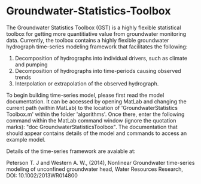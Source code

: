 Groundwater-Statistics-Toolbox
==============================

The Groundwater Statistics Toolbox (GST) is a highly flexible statistical toolbox for getting more quantitiative value from groundwater monitoring data. Currently, the toolbox contains a highly flexible groundwater hydrograph time-series modeling framework that facilitates the following:

1. Decomposition of hydrographs into individual drivers, such as climate and pumping
2. Decomposition of hydrographs into time-periods causing observed trends
3. Interpolation or extrapolation of the observed hydrograph.

To begin building time-series model, please first read the model documentation. It can be accessed by opening MatLab and changing the current path (within MatLab) to the location of 'GroundwaterStatistics Toolbox.m' within the folder 'algorithms'. Once there, enter the following command within the MatLab command window (ignore the quotation marks): "doc GroundwaterStatisticsToolbox". The documentation that should appear contains details of the model and commands to access an example model. 

Details of the time-series framework are avaiable at:

Peterson T. J and Western A. W., (2014), Nonlinear Groundwater time-series modeling of unconfined groundwater head, Water Resources Research, DOI: 10.1002/2013WR014800


